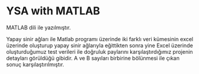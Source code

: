 # YSA with MATLAB
MATLAB dili ile yazılmıştır.


Yapay sinir ağları ile Matlab programı üzerinde iki farklı veri kümesinin excel üzerinde oluşturup 
yapay sinir ağlarıyla eğittikten sonra yine Excel üzerinde oluşturduğumuz test verileri ile doğruluk paylarını
karşılaştırdığımız projenin detayları görüldüğü gibidir. A ve B sayıları birbirine bölünmesi ile çıkan sonuç karşılaştırılmıştır.
